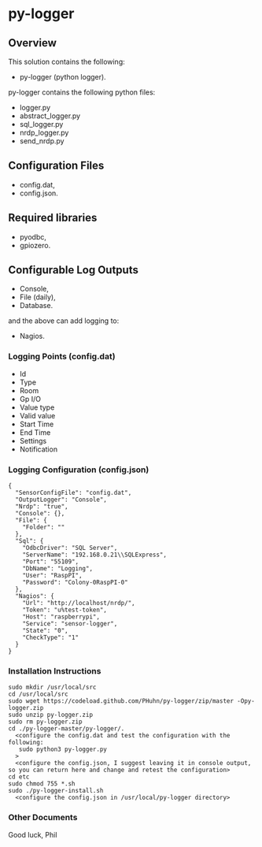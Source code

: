# py-logger
## Overview
This solution contains the following:
- py-logger (python logger).

py-logger contains the following python files:
- logger.py
- abstract_logger.py
- sql_logger.py
- nrdp_logger.py
- send_nrdp.py

## Configuration Files

- config.dat,
- config.json.

## Required libraries

- pyodbc,
- gpiozero.

## Configurable Log Outputs

- Console,
- File (daily),
- Database.

and the above can add logging to:

- Nagios.

### Logging Points (config.dat)

- Id
- Type
- Room
- Gp I/O
- Value type
- Valid value
- Start Time
- End Time
- Settings
- Notification

### Logging Configuration (config.json)

```
{
  "SensorConfigFile": "config.dat",
  "OutputLogger": "Console",
  "Nrdp": "true",
  "Console": {},
  "File": {
    "Folder": ""
  },
  "Sql": {
    "OdbcDriver": "SQL Server",
    "ServerName": "192.168.0.21\\SQLExpress",
    "Port": "55109",
    "DbName": "Logging",
    "User": "RaspPI",
    "Password": "Colony-0RaspPI-0"
  },
  "Nagios": {
    "Url": "http://localhost/nrdp/",
    "Token": "u%test-token",
    "Host": "raspberrypi",
    "Service": "sensor-logger",
    "State": "0",
    "CheckType": "1"
  }
}
```

### Installation Instructions ##

```
sudo mkdir /usr/local/src
cd /usr/local/src
sudo wget https://codeload.github.com/PHuhn/py-logger/zip/master -Opy-logger.zip
sudo unzip py-logger.zip
sudo rm py-logger.zip
cd ./py-logger-master/py-logger/.
  <configure the config.dat and test the configuration with the following:
   sudo python3 py-logger.py
  >
  <configure the config.json, I suggest leaving it in console output, so you can return here and change and retest the configuration>
cd etc
sudo chmod 755 *.sh
sudo ./py-logger-install.sh
  <configure the config.json in /usr/local/py-logger directory>
```

### Other Documents ##


Good luck, Phil
